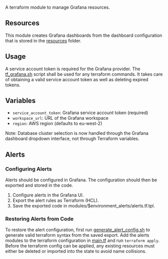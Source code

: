 A terraform module to manage Grafana resources.

## Resources

This module creates Grafana dashboards from the dashboard configuration that is stored in the [resources](resources) folder.

## Usage

A service account token is required for the Grafana provider. The [tf_grafana.sh](../tf_grafana.sh) script shall be used
for any terraform commands. It takes care of obtaining a valid service account token as well as deleting expired tokens.

## Variables

- `service_account_token`: Grafana service account token (required)
- `workspace_url`: URL of the Grafana workspace
- `region`: AWS region (defaults to eu-west-2)

Note: Database cluster selection is now handled through the Grafana dashboard dropdown interface, not through Terraform variables.

## Alerts

### Configuring Alerts

Alerts should be configured in Grafana. The configuration should then be exported and stored in the code.

1. Configure alerts in the Grafana UI.
2. Export the alert rules as Terraform (HCL).
3. Save the exported code in modules/$environment_alerts/alerts.tf.tpl.

### Restoring Alerts from Code

To restore the alert configuration, first run [generate_alert_config.sh](../generate_alert_config.sh) to generate valid terraform syntax from the saved export.
Add the alerts modules to the terraform configuration in [main.tf](main.tf) and run `terraform apply`.
Before the terraform config can be applied, any existing resources must either be deleted or imported into the state to avoid name collisions.
